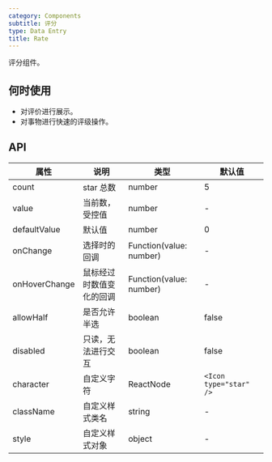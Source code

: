 ```yaml
---
category: Components
subtitle: 评分
type: Data Entry
title: Rate
---
```


评分组件。

## 何时使用

- 对评价进行展示。
- 对事物进行快速的评级操作。

## API

| 属性        | 说明           | 类型               | 默认值       |
|------------|----------------|-------------------|-------------|
| count    | star 总数 | number | 5 |
| value | 当前数，受控值 | number | - |
| defaultValue | 默认值 | number | 0 |
| onChange | 选择时的回调 | Function(value: number) | - |
| onHoverChange | 鼠标经过时数值变化的回调 | Function(value: number) | - |
| allowHalf | 是否允许半选   | boolean | false |
| disabled | 只读，无法进行交互 | boolean | false |
| character | 自定义字符 | ReactNode | `<Icon type="star" />` |
| className | 自定义样式类名 | string | - |
| style | 自定义样式对象 | object | - |
